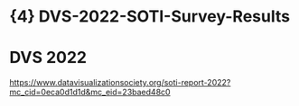 # {4} DVS-2022-SOTI-Survey-Results

# DVS 2022 
https://www.datavisualizationsociety.org/soti-report-2022?mc_cid=0eca0d1d1d&mc_eid=23baed48c0
